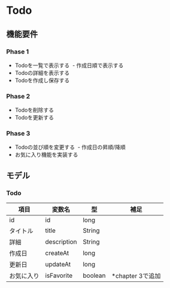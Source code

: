 # Todo

## 機能要件
### Phase 1
- Todoを一覧で表示する
  - 作成日順で表示する
- Todoの詳細を表示する
- Todoを作成し保存する

### Phase 2
- Todoを削除する
- Todoを更新する

### Phase 3
- Todoの並び順を変更する
  - 作成日の昇順/降順
- お気に入り機能を実装する

## モデル
### Todo
| 項目 | 変数名 | 型 |補足|
|---|---|---|---|
|id|id|long||
|タイトル|title|String||
|詳細|description|String||
|作成日|createAt|long||
|更新日|updateAt|long||
|お気に入り|isFavorite|boolean|*chapter 3で追加|
